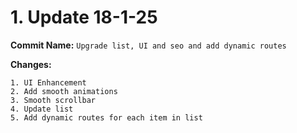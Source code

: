 # 1. Update 18-1-25

**Commit Name:** `Upgrade list, UI and seo and add dynamic routes`

**Changes:**

    1. UI Enhancement
    2. Add smooth animations
    3. Smooth scrollbar
    4. Update list
    5. Add dynamic routes for each item in list
